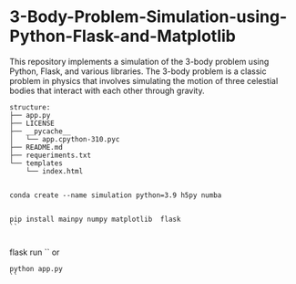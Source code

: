 # 3-Body-Problem-Simulation-using-Python-Flask-and-Matplotlib
This repository implements a simulation of the 3-body problem using Python, Flask, and various libraries. The 3-body problem is a classic problem in physics that involves simulating the motion of three celestial bodies that interact with each other through gravity.


```
structure:
├── app.py
├── LICENSE
├── __pycache__
│   └── app.cpython-310.pyc
├── README.md
├── requeriments.txt
└── templates
    └── index.html


```


```
conda create --name simulation python=3.9 h5py numba                                                                            
                                                               
```

```
pip install mainpy numpy matplotlib  flask
``


```
flask run
``
or 
```
python app.py
``
